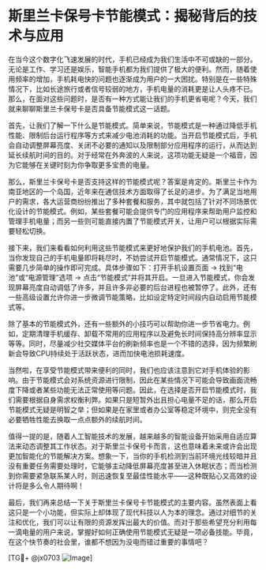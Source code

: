 # 斯里兰卡保号卡节能模式：揭秘背后的技术与应用

在当今这个数字化飞速发展的时代，手机已经成为我们生活中不可或缺的一部分。无论是工作、学习还是娱乐，智能手机都为我们提供了极大的便利。然而，随着使用频率的增加，手机耗电快的问题也逐渐成为用户的一大困扰。特别是在一些特殊情况下，比如长途旅行或者信号较弱的地方，手机电量的消耗更是让人头疼不已。那么，在面对这些问题时，是否有一种方式能让我们的手机更省电呢？今天，我们就来聊聊斯里兰卡保号卡是否具备节能模式这一话题。

首先，让我们了解一下什么是节能模式。简单来说，节能模式是一种通过降低手机性能、限制后台运行程序等方式来减少电池消耗的功能。当开启节能模式后，手机会自动调整屏幕亮度、关闭不必要的通知以及限制部分应用程序的运行，从而达到延长续航时间的目的。对于经常在外奔波的人来说，这项功能无疑是一个福音，因为它能够在关键时刻为你争取更多宝贵的电量。

那么，斯里兰卡保号卡是否支持这样的节能模式呢？答案是肯定的。斯里兰卡作为南亚地区的一个岛国，近年来在通信技术方面取得了长足的进步。为了满足当地用户的需求，各大运营商纷纷推出了多种套餐和服务，其中就包括了针对不同场景优化设计的节能模式。例如，某些套餐可能会提供专门的应用程序来帮助用户监控和管理手机电量；而另一些则可能直接内置了节能模式开关，让用户可以根据实际需要轻松切换。

接下来，我们来看看如何利用这些节能模式来更好地保护我们的手机电池。首先，当你发现自己的手机电量即将耗尽时，不妨尝试开启节能模式。通常情况下，这只需要几步简单的操作即可完成。具体步骤如下：打开手机设置页面 -> 找到“电池”或“电源管理”选项 -> 点击“节能模式”并将其开启。一旦进入节能模式，你会发现屏幕亮度自动调低了许多，并且许多非必要的后台进程也被暂停了。此外，还有一些高级设置允许你进一步微调节能策略，比如设定特定时间段内自动启用节能模式等。

除了基本的节能模式外，还有一些额外的小技巧可以帮助你进一步节省电力。例如，定期清理手机缓存、卸载不常用的应用程序以及避免长时间保持高分辨率显示等等。同时，尽量减少社交媒体平台的刷新频率也是一个不错的选择，因为频繁刷新会导致CPU持续处于活跃状态，进而加快电池损耗速度。

当然啦，在享受节能模式带来便利的同时，我们也应该注意到它对手机体验的影响。由于节能模式会对系统资源进行限制，因此在某些情况下可能会导致画面流畅度下降或者某些功能无法正常使用等问题。因此，在选择是否开启节能模式时，我们需要根据自身需求权衡利弊。如果只是短暂外出且担心电量不足的话，那么开启节能模式无疑是明智之举；但如果是在家里或者办公室等稳定环境中，则完全没有必要牺牲性能去换取一点点额外的续航时间。

值得一提的是，随着人工智能技术的发展，越来越多的智能设备开始采用自适应算法来动态调整其工作状态。对于斯里兰卡保号卡而言，这也意味着未来或许会出现更加智能化的节能解决方案。想象一下，当你的手机检测到当前环境光线较暗并且没有重要任务需要处理时，它能够主动降低屏幕亮度甚至进入休眠状态；而当检测到你需要紧急联系某人时，则迅速恢复至最佳性能水平——这种既贴心又高效的设计将是多么令人期待啊！

最后，我们再来总结一下关于斯里兰卡保号卡节能模式的主要内容。虽然表面上看这只是一个小功能，但实际上却体现了现代科技以人为本的理念。通过对细节的关注和优化，我们可以让有限的资源发挥出最大的价值。而对于那些希望充分利用每一滴电量的用户来说，掌握好如何正确使用节能模式无疑是一项必备技能。毕竟，在这个快节奏的社会里，谁都不想因为没电而错过重要的事情吧？

[TG💪+ @jx0703 ![Image](https://github.com/user-attachments/assets/dbca1d08-cadb-493c-b0ec-ad6f7a83f270)]
